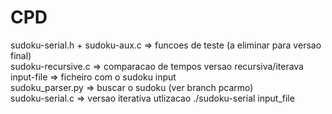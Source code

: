# CPD

sudoku-serial.h + sudoku-aux.c => funcoes de teste (a eliminar para versao final)<br/>
sudoku-recursive.c             => comparacao de tempos versao recursiva/iterava<br/>
input-file                     => ficheiro com o sudoku input<br/>
sudoku_parser.py               => buscar o sudoku (ver branch pcarmo)<br/>
sudoku-serial.c                => versao iterativa utlizacao ./sudoku-serial input_file<br/>
